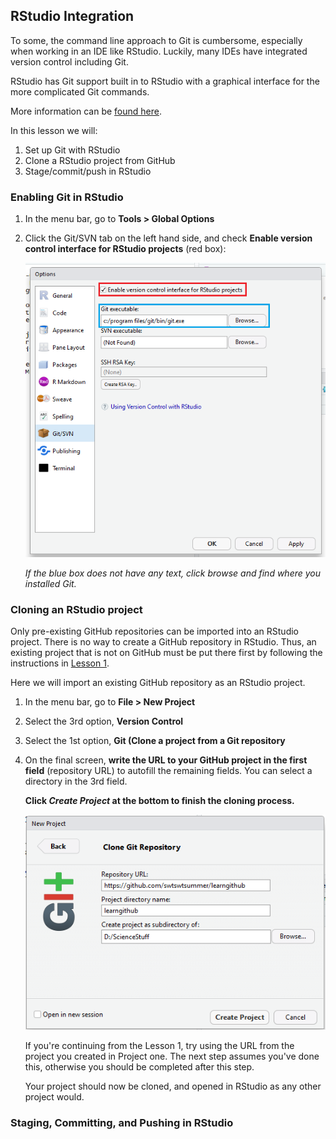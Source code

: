 ## RStudio Integration
To some, the command line approach to Git is cumbersome, especially when working in an IDE like RStudio. Luckily, many IDEs have integrated version control including Git.

RStudio has Git support built in to RStudio with a graphical interface for the more complicated Git commands.

More information can be [found here](https://support.rstudio.com/hc/en-us/articles/200532077?version=1.1.383&mode=desktop).

In this lesson we will:

1. Set up Git with RStudio
2. Clone a RStudio project from GitHub
3. Stage/commit/push in RStudio


### Enabling Git in RStudio
1. In the menu bar, go to **Tools > Global Options**
2. Click the Git/SVN tab on the left hand side, and check **Enable version control interface for RStudio projects** (red box):
  
	![](Images/2.1-options.png)

	*If the blue box does not have any text, click browse and find where you installed Git.*

### Cloning an RStudio project 

Only pre-existing GitHub repositories can be imported into an RStudio project. There is no way to create a GitHub repository in RStudio. Thus, an existing project that is not on GitHub must be put there first by following the instructions in [Lesson 1](lesson1.MD).

Here we will import an existing GitHub repository as an RStudio project.

1. In the menu bar, go to **File > New Project**
2. Select the 3rd option, **Version Control**
3. Select the 1st option, **Git (Clone a project from a Git repository**
4. On the final screen, **write the URL to your GitHub project in the first field** (repository URL) to autofill the remaining fields. You can select a directory in the 3rd field.
 
	**Click *Create Project* at the bottom to finish the cloning process.**
  
	![](Images/2.2-createproj.png)

	If you're continuing from the Lesson 1, try using the URL from the project you created in Project one. The next step assumes you've done this, otherwise you should be completed after this step.


	Your project should now be cloned, and opened in RStudio as any other project would.

### Staging, Committing, and Pushing in RStudio

